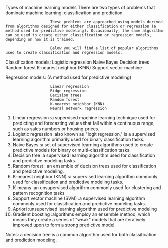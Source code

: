 

Types of machine learning models
There are two types of problems that dominate machine learning: classification and prediction.

                        These problems are approached using models derived from algorithms designed for either classification or regression (a method used for predictive modeling). Occasionally, the same algorithm can be used to create either classification or regression models, depending on how it is trained. 
                        
                        Below you will find a list of popular algorithms used to create classification and regression models. 


Classification models:
                        Logistic regression
                        Naive Bayes
                        Decision trees
                        Random forest
                        K-nearest neighbor (KNN)
                        Support vector machine

Regression models:  (A method used for predictive modeling)

                        Linear regression
                        Ridge regression 
                        Decision trees
                        Random forest 
                        K-nearest neighbor (KNN)
                        Neural network regression


1. Linear regression            :a supervised machine learning technique used for predicting and forecasting values that fall within a continuous range, such as sales numbers or housing prices.
2. Logistic regression          :also known as "logit regression," is a supervised learning algorithm primarily used for binary classification tasks.
3. Naive Bayes                  :a set of supervised learning algorithms used to create predictive models for binary or multi-classification tasks.
4. Decision tree                :a supervised learning algorithm used for classification and predictive modeling tasks.
5. Random forest                : an ensemble of decision trees used for classification and predictive modeling.
6. K-nearest neighbor (KNN)     :a supervised learning algorithm commonly used for classification and predictive modeling tasks.
7.  K-means                     :an unsupervised algorithm commonly used for clustering and pattern recognition tasks
8. Support vector machine (SVM) :a supervised learning algorithm commonly used for classification and predictive modeling tasks.
9. Apriori                      :unsupervised learning algorithm used for predictive modeling
10. Gradient boosting           :algorithms employ an ensemble method, which means they create a series of "weak" models that are iteratively improved upon to form a strong predictive model.

Notes:    a decision tree is a common algorithm used for both classification and prediction modeling.
